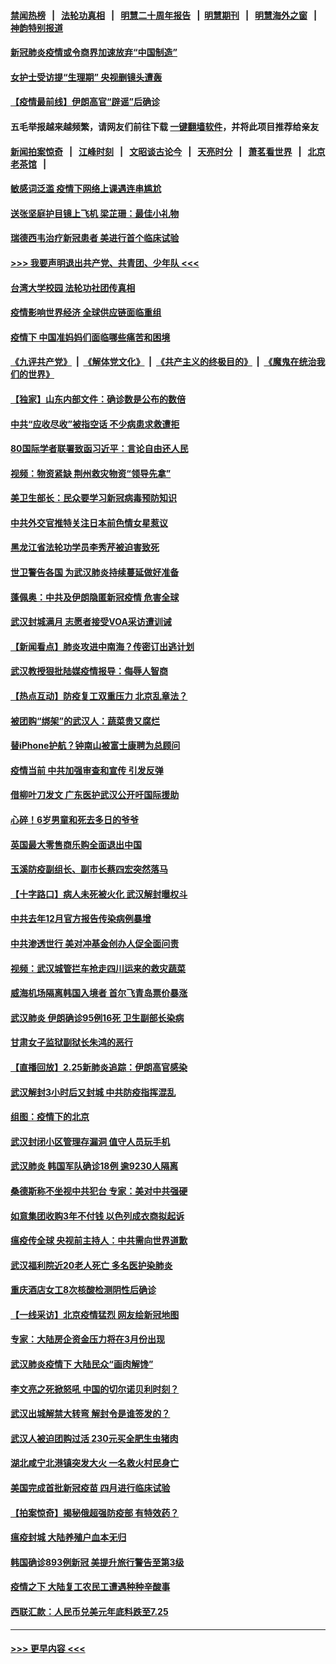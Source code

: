 #### [禁闻热榜](热点新闻.md?=0)  &nbsp;&nbsp;|&nbsp;&nbsp; [法轮功真相](https://github.com/gfw-breaker/truth/blob/master/README.md?=0) &nbsp;&nbsp;|&nbsp;&nbsp; [明慧二十周年报告](https://github.com/gfw-breaker/mh-reports/blob/master/README.md?=0) &nbsp;&nbsp;|&nbsp;&nbsp;[明慧期刊](https://github.com/gfw-breaker/mh-qikan) &nbsp;&nbsp;|&nbsp;&nbsp; [明慧海外之窗](https://github.com/gfw-breaker/mh-news/blob/master/README.md?=0) &nbsp;&nbsp;|&nbsp;&nbsp; [神韵特别报道](https://github.com/gfw-breaker/mh-news/blob/master/shenyun.md?=0)
#### [新冠肺炎疫情或令商界加速放弃“中国制造”](../pages/nsc413/n11895835.md?t=02260831) 
#### [女护士受访提“生理期” 央视删镜头遭轰](../pages/nsc413/n11895768.md?t=02260831) 
#### [【疫情最前线】伊朗高官“辟谣”后确诊](../pages/nsc413/n11895902.md?t=02260831) 
#### 五毛举报越来越频繁，请网友们前往下载 [一键翻墙软件](https://github.com/gfw-breaker/ssr-accounts)，并将此项目推荐给亲友
#### [新闻拍案惊奇](https://github.com/gfw-breaker/banned-news/blob/master/pages/link4.md) &nbsp;&nbsp;|&nbsp;&nbsp; [江峰时刻](https://github.com/gfw-breaker/banned-news/blob/master/pages/link4.md) &nbsp;&nbsp;|&nbsp;&nbsp; [文昭谈古论今](https://github.com/gfw-breaker/banned-news/blob/master/pages/link4.md) &nbsp;&nbsp;|&nbsp;&nbsp; [天亮时分](https://github.com/gfw-breaker/banned-news/blob/master/pages/link4.md) &nbsp;&nbsp;|&nbsp;&nbsp; [萧茗看世界](https://github.com/gfw-breaker/banned-news/blob/master/pages/link4.md) &nbsp;&nbsp;|&nbsp;&nbsp; [北京老茶馆](https://github.com/gfw-breaker/banned-news/blob/master/pages/link4.md) &nbsp;&nbsp;|&nbsp;&nbsp; 
#### [敏感词泛滥 疫情下网络上课遇连串尴尬](../pages/nsc413/n11895793.md?t=02260831) 
#### [送张坚庭护目镜上飞机 梁芷珊：最佳小礼物](../pages/nsc413/n11895723.md?t=02260831) 
#### [瑞德西韦治疗新冠患者 美进行首个临床试验](../pages/nsc413/n11895845.md?t=02260831) 
#### [>>> 我要声明退出共产党、共青团、少年队 <<<](https://github.com/begood0513/goodnews/blob/master/quit/letter.md) 
#### [台湾大学校园 法轮功社团传真相](../pages/nsc413/n11895392.md?t=02260831) 
#### [疫情影响世界经济 全球供应链面临重组](../pages/nsc413/n11895634.md?t=02260831) 
#### [疫情下 中国准妈妈们面临哪些痛苦和困境](../pages/nsc413/n11895683.md?t=02260831) 
#### [《九评共产党》](https://github.com/begood0513/9ping.md/blob/master/README.md) &nbsp;|&nbsp; [《解体党文化》](../../../../jtdwh.md/blob/master/README.md)  &nbsp;|&nbsp; [《共产主义的终极目的》](../../../../gczydzjmd.md/blob/master/README.md) &nbsp;|&nbsp; [《魔鬼在统治我们的世界》](../../../../mgztzwmdsj.md/blob/master/README.md) 
#### [【独家】山东内部文件：确诊数是公布的数倍](../pages/nsc413/n11891016.md?t=02260831) 
#### [中共“应收尽收”被指空话 不少病患求救遭拒](../pages/nsc413/n11895431.md?t=02260831) 
#### [80国际学者联署致函习近平：言论自由还人民](../pages/nsc413/n11895601.md?t=02260831) 
#### [视频：物资紧缺 荆州救灾物资“领导先拿”](../pages/nsc413/n11895433.md?t=02260831) 
#### [美卫生部长：民众要学习新冠病毒预防知识](../pages/nsc413/n11895308.md?t=02260831) 
#### [中共外交官推特关注日本前色情女星惹议](../pages/nsc413/n11895424.md?t=02260831) 
#### [黑龙江省法轮功学员李秀芹被迫害致死](../pages/nsc413/n11894617.md?t=02260831) 
#### [世卫警告各国 为武汉肺炎持续蔓延做好准备](../pages/nsc413/n11895336.md?t=02260831) 
#### [蓬佩奥：中共及伊朗隐匿新冠疫情 危害全球](../pages/nsc413/n11895492.md?t=02260831) 
#### [武汉封城满月 志愿者接受VOA采访遭训诫](../pages/nsc413/n11895282.md?t=02260831) 
#### [【新闻看点】肺炎攻进中南海？传密订出逃计划](../pages/nsc413/n11895448.md?t=02260831) 
#### [武汉教授狠批陆媒疫情报导：侮辱人智商](../pages/nsc413/n11895214.md?t=02260831) 
#### [【热点互动】防疫复工双重压力 北京乱章法？](../pages/nsc413/n11895423.md?t=02260831) 
#### [被团购“绑架”的武汉人：蔬菜贵又腐烂](../pages/nsc413/n11895316.md?t=02260831) 
#### [替iPhone护航？钟南山被富士康聘为总顾问](../pages/nsc413/n11895366.md?t=02260831) 
#### [疫情当前 中共加强审查和宣传 引发反弹](../pages/nsc413/n11895345.md?t=02260831) 
#### [借柳叶刀发文 广东医护武汉公开吁国际援助](../pages/nsc413/n11895199.md?t=02260831) 
#### [心碎！6岁男童和死去多日的爷爷](../pages/nsc413/n11895217.md?t=02260831) 
#### [英国最大零售商乐购全面退出中国](../pages/nsc413/n11895230.md?t=02260831) 
#### [玉溪防疫副组长、副市长蔡四宏突然落马](../pages/nsc413/n11895172.md?t=02260831) 
#### [【十字路口】病人未死被火化 武汉解封曝权斗](../pages/nsc413/n11893784.md?t=02260831) 
#### [中共去年12月官方报告传染病例暴增](../pages/nsc413/n11893522.md?t=02260831) 
#### [中共渗透世行 美对冲基金创办人促全面问责](../pages/nsc413/n11894995.md?t=02260831) 
#### [视频：武汉城管拦车抢走四川运来的救灾蔬菜](../pages/nsc413/n11894684.md?t=02260831) 
#### [威海机场隔离韩国入境者 首尔飞青岛票价暴涨](../pages/nsc413/n11894438.md?t=02260831) 
#### [武汉肺炎 伊朗确诊95例16死 卫生副部长染病](../pages/nsc413/n11894906.md?t=02260831) 
#### [甘肃女子监狱副狱长朱鸿的恶行](../pages/nsc413/n11892230.md?t=02260831) 
#### [【直播回放】2.25新肺炎追踪：伊朗高官感染](../pages/nsc413/n11894749.md?t=02260831) 
#### [武汉解封3小时后又封城 中共防疫指挥混乱](../pages/nsc413/n11892880.md?t=02260831) 
#### [组图：疫情下的北京](../pages/nsc413/n11894643.md?t=02260831) 
#### [武汉封闭小区管理存漏洞 值守人员玩手机](../pages/nsc413/n11894718.md?t=02260831) 
#### [武汉肺炎 韩国军队确诊18例 逾9230人隔离](../pages/nsc413/n11894703.md?t=02260831) 
#### [桑德斯称不坐视中共犯台 专家：美对中共强硬](../pages/nsc413/n11894366.md?t=02260831) 
#### [如意集团收购3年不付钱 以色列成衣商拟起诉](../pages/nsc413/n11894251.md?t=02260831) 
#### [瘟疫传全球 央视前主持人：中共需向世界道歉](../pages/nsc413/n11894490.md?t=02260831) 
#### [武汉福利院近20老人死亡 多名医护染肺炎](../pages/nsc413/n11893680.md?t=02260831) 
#### [重庆酒店女工8次核酸检测阴性后确诊](../pages/nsc413/n11894459.md?t=02260831) 
#### [【一线采访】北京疫情猛烈 网友绘新冠地图](../pages/nsc413/n11894212.md?t=02260831) 
#### [专家：大陆房企资金压力将在3月份出现](../pages/nsc413/n11893799.md?t=02260831) 
#### [武汉肺炎疫情下 大陆民众“画肉解馋”](../pages/nsc413/n11894035.md?t=02260831) 
#### [李文亮之死掀怒吼 中国的切尔诺贝利时刻？](../pages/nsc413/n11893777.md?t=02260831) 
#### [武汉出城解禁大转弯 解封令是谁签发的？](../pages/nsc413/n11894036.md?t=02260831) 
#### [武汉人被迫团购过活 230元买全肥生虫猪肉](../pages/nsc413/n11893802.md?t=02260831) 
#### [湖北咸宁北港镇突发大火 一名救火村民身亡](../pages/nsc413/n11893921.md?t=02260831) 
#### [美国完成首批新冠疫苗 四月进行临床试验](../pages/nsc413/n11893526.md?t=02260831) 
#### [【拍案惊奇】揭秘俄超强防疫部 有特效药？](../pages/nsc413/n11893753.md?t=02260831) 
#### [瘟疫封城 大陆养殖户血本无归](../pages/nsc413/n11893705.md?t=02260831) 
#### [韩国确诊893例新冠 美提升旅行警告至第3级](../pages/nsc413/n11893662.md?t=02260831) 
#### [疫情之下 大陆复工农民工遭遇种种辛酸事](../pages/nsc413/n11893150.md?t=02260831) 
#### [西联汇款：人民币兑美元年底料跌至7.25](../pages/nsc413/n11893520.md?t=02260831) 

----
#### [ >>> 更早内容 <<< ](../indexes/nsc413-earlier.md)
